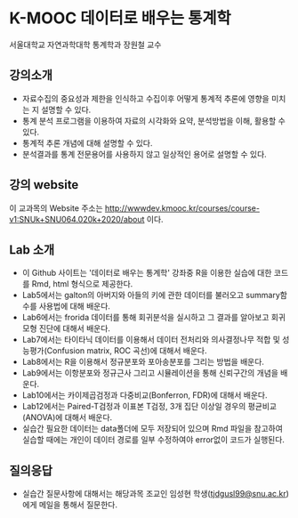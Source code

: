 # K-MOOC 데이터로 배우는 통계학
서울대학교 자연과학대학 통계학과 장원철 교수
## 강의소개
- 자료수집의 중요성과 제한을 인식하고 수집이후 어떻게 통계적 추론에 영향을 미치는 지 설명할 수 있다.
- 통계 분석 프로그램을 이용하여 자료의 시각화와 요약, 분석방법을 이해, 활용할 수 있다.
- 통계적 추론 개념에 대해 설명할 수 있다.
- 분석결과를 통계 전문용어를 사용하지 않고 일상적인 용어로 설명할 수 있다.
## 강의 website
이 교과목의 Website 주소는 http://wwwdev.kmooc.kr/courses/course-v1:SNUk+SNU064.020k+2020/about 이다.

## Lab 소개
- 이 Github 사이트는 '데이터로 배우는 통계학' 강좌중 R을 이용한 실습에 대한 코드를 Rmd, html 형식으로 제공한다.
- Lab5에서는 galton의 아버지와 아들의 키에 관한 데이터를 불러오고 summary함수를 사용법에 대해 배운다.
- Lab6에서는 frorida 데이터를 통해 회귀분석을 실시하고 그 결과를 알아보고 회귀모형 진단에 대해서 배운다.
- Lab7에서는 타이타닉 데이터를 이용해서 데이터 전처리와 의사결정나무 적합 및 성능평가(Confusion matrix, ROC 곡선)에 대해서 배운다.
- Lab8에서는 R을 이용해서 정규분포와 포아송분포를 그리는 방법을 배운다.
- Lab9에서는 이항분포와 정규근사 그리고 시뮬레이션을 통해 신뢰구간의 개념을 배운다.
- Lab10에서는 카이제곱검정과 다중비교(Bonferron, FDR)에 대해서 배운다.
- Lab12에서는 Paired-T검정과 이표본 T검정, 3개 집단 이상일 경우의 평균비교(ANOVA)에 대해서 배운다.
- 실습간 필요한 데이터는 data폴더에 모두 저장되어 있으며 Rmd 파일을 참고하여 실습할 때에는 개인이 데이터 경로를 일부 수정하여야 error없이 코드가 실행된다.

## 질의응답
- 실습간 질문사항에 대해서는 해당과목 조교인 임성현 학생(tjdgusl99@snu.ac.kr)에게 메일을 통해서 질문한다.
